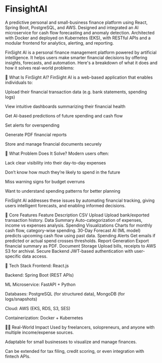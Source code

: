 # FinsightAI
 A predictive personal and small-business finance platform using React, Spring Boot, PostgreSQL, and AWS. Designed and integrated an AI microservice for cash flow forecasting and anomaly detection. Architected with Docker and deployed on Kubernetes (EKS), with RESTful APIs and a modular frontend for analytics, alerting, and reporting.


FinSight AI is a personal finance management platform powered by artificial intelligence. It helps users make smarter financial decisions by offering insights, forecasts, and automation. Here's a breakdown of what it does and how it solves real-world problems:

🧠 What Is FinSight AI?
FinSight AI is a web-based application that enables individuals to:

Upload their financial transaction data (e.g. bank statements, spending logs)

View intuitive dashboards summarizing their financial health

Get AI-based predictions of future spending and cash flow

Set alerts for overspending

Generate PDF financial reports

Store and manage financial documents securely

🎯 What Problem Does It Solve?
Modern users often:

Lack clear visibility into their day-to-day expenses

Don’t know how much they’re likely to spend in the future

Miss warning signs for budget overruns

Want to understand spending patterns for better planning

FinSight AI addresses these issues by automating financial tracking, giving users intelligent forecasts, and enabling informed decisions.

🔑 Core Features
Feature	Description
CSV Upload	Upload bank/exported transaction history.
Data Summary	Auto-categorization of expenses, income vs expenses analysis.
Spending Visualizations	Charts for monthly cash flow, category-wise spending.
30-Day Forecast	AI (ML model) predicts upcoming cash flow using past data.
Spending Alerts	Get emails if predicted or actual spend crosses thresholds.
Report Generation	Export financial summary as PDF.
Document Storage	Upload bills, receipts to AWS S3 for archival.
Secure Backend	JWT-based authentication with user-specific data access.

🧰 Tech Stack
Frontend: React.js

Backend: Spring Boot (REST APIs)

ML Microservice: FastAPI + Python

Databases: PostgreSQL (for structured data), MongoDB (for logs/snapshots)

Cloud: AWS (EKS, RDS, S3, SES)

Containerization: Docker + Kubernetes

🧑‍💼 Real-World Impact
Used by freelancers, solopreneurs, and anyone with multiple income/expense sources.

Adaptable for small businesses to visualize and manage finances.

Can be extended for tax filing, credit scoring, or even integration with fintech APIs.
